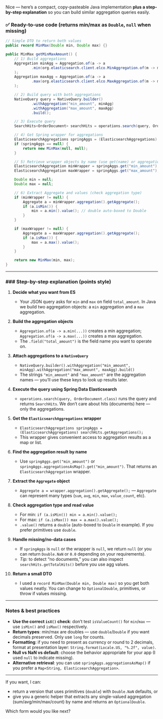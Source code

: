 Nice — here’s a compact, copy-pasteable Java implementation **plus a step-by-step explanation** so you can build similar aggregation queries easily.

### ✅ Ready-to-use code (returns min/max as `Double`, `null` when missing)

```java
// Simple DTO to return both values
public record MinMax(Double min, Double max) {}

public MinMax getMinMaxAmount() {
    // 1) Build aggregations
    Aggregation minAgg = Aggregation.of(a -> a
            .min(org.elasticsearch.client.elco.MinAggregation.of(m -> m.field("total_amount")))
    );
    Aggregation maxAgg = Aggregation.of(a -> a
            .max(org.elasticsearch.client.elco.MaxAggregation.of(m -> m.field("total_amount")))
    );

    // 2) Build query with both aggregations
    NativeQuery query = NativeQuery.builder()
            .withAggregation("min_amount", minAgg)
            .withAggregation("max_amount", maxAgg)
            .build();

    // 3) Execute query
    SearchHits<OrderDocument> searchHits = operations.search(query, OrderDocument.class);

    // 4) Get Spring wrapper for aggregations
    ElasticsearchAggregations springAggs = (ElasticsearchAggregations) searchHits.getAggregations();
    if (springAggs == null) {
        return new MinMax(null, null);
    }

    // 5) Retrieve wrapper objects by name (use get(name) or aggregationsAsMap())
    ElasticsearchAggregation minWrapper = springAggs.get("min_amount");
    ElasticsearchAggregation maxWrapper = springAggs.get("max_amount");

    Double min = null;
    Double max = null;

    // 6) Extract Aggregate and values (check aggregation type)
    if (minWrapper != null) {
        Aggregate a = minWrapper.aggregation().getAggregate();
        if (a.isMin()) {
            min = a.min().value(); // double auto-boxed to Double
        }
    }

    if (maxWrapper != null) {
        Aggregate a = maxWrapper.aggregation().getAggregate();
        if (a.isMax()) {
            max = a.max().value();
        }
    }

    return new MinMax(min, max);
}
```

---

### ### Step-by-step explanation (points style)

1. **Decide what you want from ES**

    * Your JSON query asks for `min` and `max` on field `total_amount`. In Java we build two aggregation objects: a `min` aggregation and a `max` aggregation.

2. **Build the aggregation objects**

    * `Aggregation.of(a -> a.min(...))` creates a min aggregation; `Aggregation.of(a -> a.max(...))` creates a max aggregation.
    * The `.field("total_amount")` is the field name you want to operate on.

3. **Attach aggregations to a `NativeQuery`**

    * `NativeQuery.builder().withAggregation("min_amount", minAgg).withAggregation("max_amount", maxAgg).build()`
    * The strings `"min_amount"` and `"max_amount"` are the aggregation names — you’ll use these keys to look up results later.

4. **Execute the query using Spring Data Elasticsearch**

    * `operations.search(query, OrderDocument.class)` runs the query and returns `SearchHits`. We don’t care about hits (documents) here — only the aggregations.

5. **Get the `ElasticsearchAggregations` wrapper**

    * `ElasticsearchAggregations springAggs = (ElasticsearchAggregations) searchHits.getAggregations();`
    * This wrapper gives convenient access to aggregation results as a map or list.

6. **Find the aggregation result by name**

    * Use `springAggs.get("min_amount")` or `springAggs.aggregationsAsMap().get("min_amount")`. That returns an `ElasticsearchAggregation` wrapper.

7. **Extract the `Aggregate` object**

    * `Aggregate a = wrapper.aggregation().getAggregate();` — `Aggregate` can represent many types (`sum`, `avg`, `min`, `max`, `value_count`, etc).

8. **Check aggregation type and read value**

    * For min: `if (a.isMin()) min = a.min().value();`
    * For max: `if (a.isMax()) max = a.max().value();`
    * `.value()` returns a `double` (auto-boxed to `Double` in example). If you prefer primitives use `double`.

9. **Handle missing/no-data cases**

    * If `springAggs` is `null` or the wrapper is `null`, we return `null` (or you can return `Double.NaN` or `0.0` depending on your requirements).
    * *Tip:* to detect “no documents,” you can also inspect `searchHits.getTotalHits()` before you use agg values.

10. **Return a small DTO**

    * I used a `record MinMax(Double min, Double max)` so you get both values neatly. You can change to `OptionalDouble`, primitives, or throw if values missing.

---

### Notes & best practices

* **Use the correct `isX()` check**: don’t test `isValueCount()` for `min`/`max` — use `isMin()` and `isMax()` respectively.
* **Return types**: min/max are doubles — use `double`/`Double` if you want decimals preserved. Only use `long` for counts.
* **Formatting**: if you need to present as currency or round to 2 decimals, format at presentation layer: `String.format(Locale.US, "%.2f", value)`.
* **Null vs NaN vs default**: choose the behavior appropriate for your app (I used `null` to indicate missing).
* **Alternative retrieval**: you can use `springAggs.aggregationsAsMap()` if you prefer a `Map<String, ElasticsearchAggregation>`.

---

If you want, I can:

* return a version that uses primitives (`double`) with `Double.NaN` defaults, or
* give you a generic helper that extracts any single-valued aggregation (sum/avg/min/max/count) by name and returns an `OptionalDouble`.

Which form would you like next?
